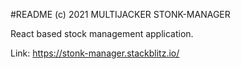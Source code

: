 #README
(c) 2021 MULTIJACKER
STONK-MANAGER

React based stock management application.

Link: https://stonk-manager.stackblitz.io/
